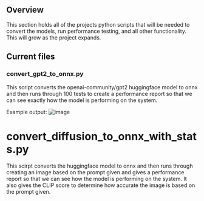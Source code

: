 ## Overview 

This section holds all of the projects python scripts that will be needed to convert the models, run performance testing, and all other functionality. This will grow as the project expands.

## Current files

### convert_gpt2_to_onnx.py
This script converts the openai-community/gpt2 huggingface model to onnx and then runs through 100 tests to create a performance report so that we  can see exactly how the model is performing on the system.

Example output:
![image](https://github.com/user-attachments/assets/dc48c495-2554-49f7-a1de-810498503b82)



# convert_diffusion_to_onnx_with_stats.py
This scirpt converts the  huggingface model to onnx and then runs through creating an image based on the prompt given and gives a performance report so that we can see how the model is performing on the system. It also gives the CLIP score to determine how accurate the image is based on the prompt given.
